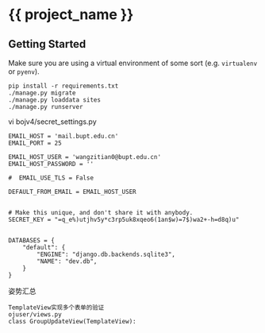 # {{ project_name }}

## Getting Started

Make sure you are using a virtual environment of some sort (e.g. `virtualenv` or
`pyenv`).

```
pip install -r requirements.txt
./manage.py migrate
./manage.py loaddata sites
./manage.py runserver
```

vi bojv4/secret_settings.py

```
EMAIL_HOST = 'mail.bupt.edu.cn'
EMAIL_PORT = 25

EMAIL_HOST_USER = 'wangzitian0@bupt.edu.cn'
EMAIL_HOST_PASSWORD = ''

#  EMAIL_USE_TLS = False

DEFAULT_FROM_EMAIL = EMAIL_HOST_USER


# Make this unique, and don't share it with anybody.
SECRET_KEY = "=q_e%)utjhv5y*c3rp5uk8xqeo6(1an$w)=7$)wa2+-h=d8q)u"


DATABASES = {
    "default": {
        "ENGINE": "django.db.backends.sqlite3",
        "NAME": "dev.db",
    }
}
```

姿势汇总
```
TemplateView实现多个表单的验证
ojuser/views.py
class GroupUpdateView(TemplateView):
```
